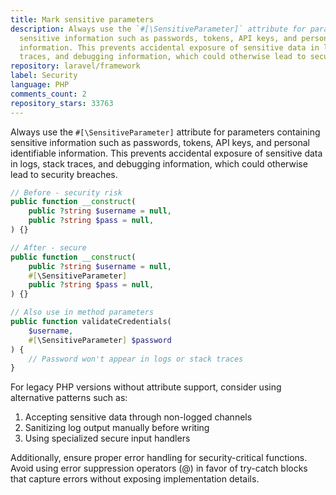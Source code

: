 ```yaml
---
title: Mark sensitive parameters
description: Always use the `#[\SensitiveParameter]` attribute for parameters containing
  sensitive information such as passwords, tokens, API keys, and personal identifiable
  information. This prevents accidental exposure of sensitive data in logs, stack
  traces, and debugging information, which could otherwise lead to security breaches.
repository: laravel/framework
label: Security
language: PHP
comments_count: 2
repository_stars: 33763
---
```


Always use the `#[\SensitiveParameter]` attribute for parameters containing sensitive information such as passwords, tokens, API keys, and personal identifiable information. This prevents accidental exposure of sensitive data in logs, stack traces, and debugging information, which could otherwise lead to security breaches.

```php
// Before - security risk
public function __construct(
    public ?string $username = null,
    public ?string $pass = null,
) {}

// After - secure
public function __construct(
    public ?string $username = null,
    #[\SensitiveParameter]
    public ?string $pass = null,
) {}

// Also use in method parameters
public function validateCredentials(
    $username, 
    #[\SensitiveParameter] $password
) {
    // Password won't appear in logs or stack traces
}
```

For legacy PHP versions without attribute support, consider using alternative patterns such as:
1. Accepting sensitive data through non-logged channels
2. Sanitizing log output manually before writing
3. Using specialized secure input handlers

Additionally, ensure proper error handling for security-critical functions. Avoid using error suppression operators (@) in favor of try-catch blocks that capture errors without exposing implementation details.
